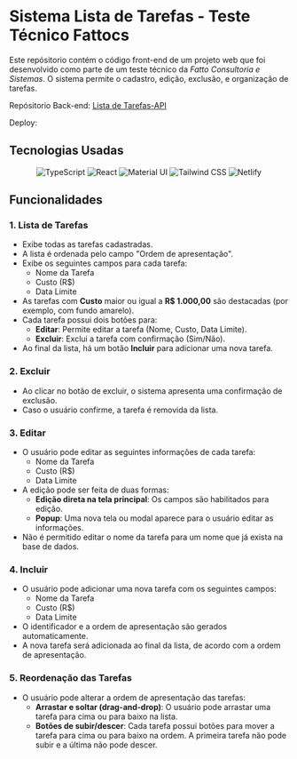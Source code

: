 # Sistema Lista de Tarefas - Teste Técnico Fattocs

Este repósitorio contém o código front-end de um projeto web que foi desenvolvido como parte de um teste técnico da *Fatto Consultoria e Sistemas*. O sistema permite o cadastro, edição, exclusão, e organização de tarefas.

Repósitorio Back-end: [Lista de Tarefas-API](https://github.com/Pedroo722/Lista_de_Tarefas-API)

Deploy:


## Tecnologias Usadas


<div align="center">

![TypeScript](https://img.shields.io/badge/TypeScript-%23323330?style=for-the-badge&logo=typescript&logoColor=%233178C6)
![React](https://img.shields.io/badge/react-%2320232a?style=for-the-badge&logo=react&logoColor=%2361DAFB)
![Material UI](https://img.shields.io/badge/Material_UI-%23007FFF?style=for-the-badge&logo=material-ui&logoColor=white)
![Tailwind CSS](https://img.shields.io/badge/Tailwind%20CSS-%2338B2AC?style=for-the-badge&logo=tailwind-css&logoColor=white)
![Netlify](https://img.shields.io/badge/Netlify-%23000000?style=for-the-badge&logo=netlify&logoColor=white)

</div>


## Funcionalidades
### 1. **Lista de Tarefas**
- Exibe todas as tarefas cadastradas.
- A lista é ordenada pelo campo "Ordem de apresentação".
- Exibe os seguintes campos para cada tarefa:
  - Nome da Tarefa
  - Custo (R$)
  - Data Limite
- As tarefas com **Custo** maior ou igual a **R$ 1.000,00** são destacadas (por exemplo, com fundo amarelo).
- Cada tarefa possui dois botões para:
  - **Editar**: Permite editar a tarefa (Nome, Custo, Data Limite).
  - **Excluir**: Exclui a tarefa com confirmação (Sim/Não).
- Ao final da lista, há um botão **Incluir** para adicionar uma nova tarefa.

### 2. **Excluir**
- Ao clicar no botão de excluir, o sistema apresenta uma confirmação de exclusão.
- Caso o usuário confirme, a tarefa é removida da lista.

### 3. **Editar**
- O usuário pode editar as seguintes informações de cada tarefa:
  - Nome da Tarefa
  - Custo (R$)
  - Data Limite
- A edição pode ser feita de duas formas:
  - **Edição direta na tela principal**: Os campos são habilitados para edição.
  - **Popup**: Uma nova tela ou modal aparece para o usuário editar as informações.
- Não é permitido editar o nome da tarefa para um nome que já exista na base de dados.

### 4. **Incluir**
- O usuário pode adicionar uma nova tarefa com os seguintes campos:
  - Nome da Tarefa
  - Custo (R$)
  - Data Limite
- O identificador e a ordem de apresentação são gerados automaticamente.
- A nova tarefa será adicionada ao final da lista, de acordo com a ordem de apresentação.

### 5. **Reordenação das Tarefas**
- O usuário pode alterar a ordem de apresentação das tarefas:
  - **Arrastar e soltar (drag-and-drop)**: O usuário pode arrastar uma tarefa para cima ou para baixo na lista.
  - **Botões de subir/descer**: Cada tarefa possui botões para mover a tarefa para cima ou para baixo na ordem. A primeira tarefa não pode subir e a última não pode descer.
